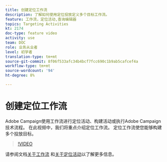 ```yaml
---
title: 创建定位工作流
description: 了解如何使用定位投放定义多个目标工作流。
feature: 工作流，定位活动,查询编辑器
topics: Targeting Activities
kt: 2174
doc-type: feature video
activity: use
team: DOC
role: 业务从业者
level: 初学者
translation-type: tm+mt
source-git-commit: 8f06f533afc34b4bcf7fcc690c1b9ab5cafcef4a
workflow-type: tm+mt
source-wordcount: '94'
ht-degree: 8%

---
```



# 创建定位工作流

Adobe Campaign使用工作流进行定位活动、构建活动或执行Adobe Campaign技术流程。 在此视频中，我们将重点介绍定位工作流。 定位工作流使您能够构建多个投放目标。

>[!VIDEO](https://video.tv.adobe.com/v/25605?quality=12)

请参阅文档[关于工作流](https://docs.adobe.com/content/help/en/campaign-classic/using/automating-with-workflows/introduction/about-workflows.html)
和[关于定位活动](https://docs.adobe.com/content/help/en/campaign-classic/using/automating-with-workflows/targeting-activities/about-targeting-activities.html)以了解更多信息。
